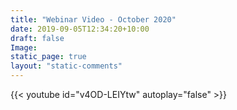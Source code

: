 ```yaml
---
title: "Webinar Video - October 2020"
date: 2019-09-05T12:34:20+10:00
draft: false
Image: 
static_page: true
layout: "static-comments"
---
```


{{< youtube id="v4OD-LEIYtw" autoplay="false" >}}